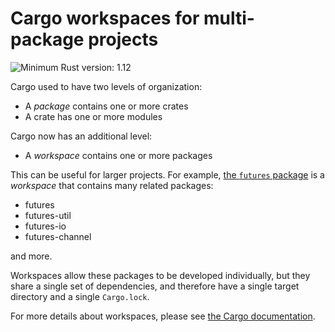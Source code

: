 # Cargo workspaces for multi-package projects

![Minimum Rust version: 1.12](https://img.shields.io/badge/Minimum%20Rust%20Version-1.12-brightgreen.svg)

Cargo used to have two levels of organization:

* A *package* contains one or more crates
* A crate has one or more modules

Cargo now has an additional level:

* A *workspace* contains one or more packages

This can be useful for larger projects. For example, [the `futures` package]
is a *workspace* that contains many related packages:

* futures
* futures-util
* futures-io
* futures-channel

and more.

[the `futures` package]: https://github.com/rust-lang/futures-rs

Workspaces allow these packages to be developed individually, but they share
a single set of dependencies, and therefore have a single target directory
and a single `Cargo.lock`.

For more details about workspaces, please see [the Cargo documentation](https://doc.rust-lang.org/stable/cargo/reference/manifest.html#the-workspace-section).
